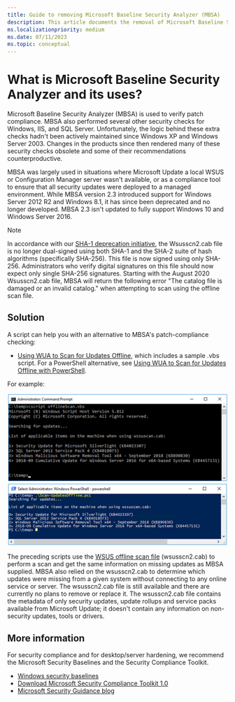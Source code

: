 ```yaml
---
title: Guide to removing Microsoft Baseline Security Analyzer (MBSA)
description: This article documents the removal of Microsoft Baseline Security Analyzer (MBSA) and provides alternative solutions.
ms.localizationpriority: medium
ms.date: 07/11/2023
ms.topic: conceptual
---
```


# What is Microsoft Baseline Security Analyzer and its uses?

Microsoft Baseline Security Analyzer (MBSA) is used to verify patch compliance. MBSA also performed several other security checks for Windows, IIS, and SQL Server. Unfortunately, the logic behind these extra checks hadn't been actively maintained since Windows XP and Windows Server 2003. Changes in the products since then rendered many of these security checks obsolete and some of their recommendations counterproductive.

MBSA was largely used in situations where Microsoft Update a local WSUS or Configuration Manager server wasn't available, or as a compliance tool to ensure that all security updates were deployed to a managed environment. While MBSA version 2.3 introduced support for Windows Server 2012 R2 and Windows 8.1, it has since been deprecated and no longer developed. MBSA 2.3 isn't updated to fully support Windows 10 and Windows Server 2016.

> [!NOTE]
> In accordance with our [SHA-1 deprecation initiative](https://aka.ms/sha1deprecation), the Wsusscn2.cab file is no longer dual-signed using both SHA-1 and the SHA-2 suite of hash algorithms (specifically SHA-256). This file is now signed using only SHA-256. Administrators who verify digital signatures on this file should now expect only single SHA-256 signatures. Starting with the August 2020 Wsusscn2.cab file, MBSA will return the following error "The catalog file is damaged or an invalid catalog." when attempting to scan using the offline scan file.

## Solution

A script can help you with an alternative to MBSA's patch-compliance checking:

- [Using WUA to Scan for Updates Offline](/windows/desktop/wua_sdk/using-wua-to-scan-for-updates-offline), which includes a sample .vbs script.
For a PowerShell alternative, see [Using WUA to Scan for Updates Offline with PowerShell](https://www.powershellgallery.com/packages/Scan-UpdatesOffline/1.0).

For example:

[![Screenshot that shows the VBS script.](images/vbs-example.png)](/windows/desktop/wua_sdk/using-wua-to-scan-for-updates-offline)
[![Screenshot that shows the PowerShell script.](images/powershell-example.png)](https://www.powershellgallery.com/packages/Scan-UpdatesOffline/1.0)

The preceding scripts use the [WSUS offline scan file](https://support.microsoft.com/help/927745/detailed-information-for-developers-who-use-the-windows-update-offline) (wsusscn2.cab) to perform a scan and get the same information on missing updates as MBSA supplied. MBSA also relied on the wsusscn2.cab to determine which updates were missing from a given system without connecting to any online service or server. The wsusscn2.cab file is still available and there are currently no plans to remove or replace it.
The wsusscn2.cab file contains the metadata of only security updates, update rollups and service packs available from Microsoft Update; it doesn't contain any information on non-security updates, tools or drivers.

## More information

For security compliance and for desktop/server hardening, we recommend the Microsoft Security Baselines and the Security Compliance Toolkit.

- [Windows security baselines](windows-security-baselines.md)
- [Download Microsoft Security Compliance Toolkit 1.0](https://www.microsoft.com/download/details.aspx?id=55319)
- [Microsoft Security Guidance blog](/archive/blogs/secguide/)